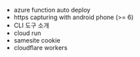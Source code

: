 - azure function auto deploy
- https capturing with android phone (>= 6)
- CLI 도구 소개
- cloud run
- samesite cookie
- cloudflare workers